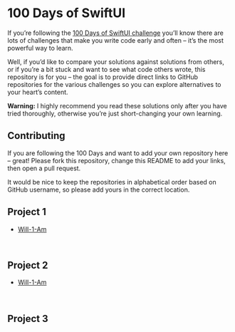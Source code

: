 # 100 Days of SwiftUI

If you’re following the [100 Days of SwiftUI challenge](https://www.hackingwithswift.com/100/swiftui) you’ll know there are lots of challenges that make you write code early and often – it’s the most powerful way to learn.

Well, if you’d like to compare your solutions against solutions from others, or if you’re a bit stuck and want to see what code others wrote, this repository is for you – the goal is to provide direct links to GitHub repositories for the various challenges so you can explore alternatives to your heart’s content.

**Warning:** I highly recommend you read these solutions only after you have tried thoroughly, otherwise you’re just short-changing your own learning.


## Contributing

If you are following the 100 Days and want to add your own repository here – great! Please fork this repository, change this README to add your links, then open a pull request.

It would be nice to keep the repositories in alphabetical order based on GitHub username, so please add yours in the correct location.



## Project 1

* [Will-1-Am](https://github.com/Will-1-Am/SwiftUI100/tree/master/Project01)

<p>&nbsp;</p>

## Project 2

* [Will-1-Am](https://github.com/Will-1-Am/SwiftUI100/tree/master/Project02)

<p>&nbsp;</p>

## Project 3

